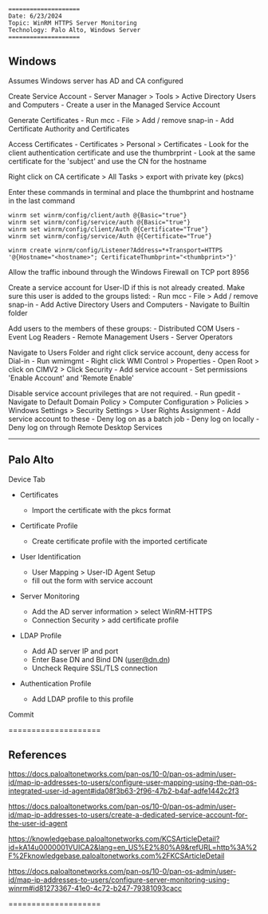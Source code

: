 ```
====================
Date: 6/23/2024
Topic: WinRM HTTPS Server Monitoring
Technology: Palo Alto, Windows Server
====================
```
## Windows

Assumes Windows server has AD and CA configured 

Create Service Account
	- Server Manager > Tools > Active Directory Users and Computers 
	- Create a user in the Managed Service Account

Generate Certificates
	- Run mcc
	- File > Add / remove snap-in
	- Add Certificate Authority and Certificates

Access Certificates 
	- Certificates > Personal > Certificates 
	- Look for the client authentication certificate and use the thumbrprint 
	- Look at the same certificate for the 'subject' and use the CN for the hostname

Right click on CA certificate > All Tasks > export with private key (pkcs)

Enter these commands in terminal and place the thumbprint and hostname in the last command

```
winrm set winrm/config/client/auth @{Basic="true"}
winrm set winrm/config/service/auth @{Basic="true"}
winrm set winrm/config/client/Auth @{Certificate="True"} 
winrm set winrm/config/service/Auth @{Certificate="True"} 

winrm create winrm/config/Listener?Address=*+Transport=HTTPS '@{Hostname="<hostname>"; CertificateThumbprint="<thumbprint>"}'
```


Allow the traffic inbound through the Windows Firewall on TCP port 8956

Create a service account for User-ID if this is not already created. Make sure this user is added to the groups listed:
	- Run mcc
	- File > Add / remove snap-in
	- Add Active Directory Users and Computers 
	- Navigate to Builtin folder
	
Add users to the members of these groups:
	- Distributed COM Users
	- Event Log Readers
	- Remote Management Users
	- Server Operators

Navigate to Users Folder and right click service account, deny access for Dial-in
	- Run wmimgmt
	- Right click WMI Control > Properties
	- Open Root > click on CIMV2 > Click Security
	- Add service account
	- Set permissions 'Enable Account' and 'Remote Enable'

Disable service account privileges that are not required.
	- Run gpedit
	- Navigate to Default Domain Policy > Computer Configuration > Policies > Windows Settings > Security Settings > User Rights Assignment
	- Add service account to these 
		- Deny log on as a batch job
		- Deny log on locally
		- Deny log on through Remote Desktop Services


---

## Palo Alto

Device Tab
- Certificates
	- Import the certificate with the pkcs format
	
- Certificate Profile
	- Create certificate profile with the imported certificate 

- User Identification 
	- User Mapping > User-ID Agent Setup
	- fill out the form with service account

- Server Monitoring
	- Add the AD server information > select WinRM-HTTPS
	- Connection Security > add certificate profile

-  LDAP Profile
	- Add AD server IP and port 
	- Enter Base DN and Bind DN (user@dn.dn)
	- Uncheck Require SSL/TLS connection

- Authentication Profile
	- Add LDAP profile to this profile 

Commit 


====================
## References

https://docs.paloaltonetworks.com/pan-os/10-0/pan-os-admin/user-id/map-ip-addresses-to-users/configure-user-mapping-using-the-pan-os-integrated-user-id-agent#ida08f3b63-2f96-47b2-b4af-adfe1442c2f3

https://docs.paloaltonetworks.com/pan-os/10-0/pan-os-admin/user-id/map-ip-addresses-to-users/create-a-dedicated-service-account-for-the-user-id-agent

https://knowledgebase.paloaltonetworks.com/KCSArticleDetail?id=kA14u0000001VUICA2&lang=en_US%E2%80%A9&refURL=http%3A%2F%2Fknowledgebase.paloaltonetworks.com%2FKCSArticleDetail

https://docs.paloaltonetworks.com/pan-os/10-0/pan-os-admin/user-id/map-ip-addresses-to-users/configure-server-monitoring-using-winrm#id81273367-41e0-4c72-b247-79381093cacc

====================

